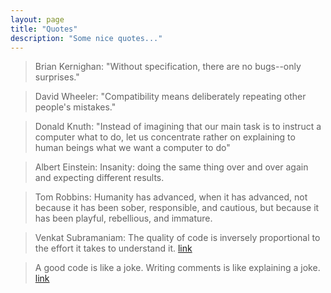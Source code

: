 ```yaml
---
layout: page
title: "Quotes"
description: "Some nice quotes..."
---
```




> Brian Kernighan: 
> "Without specification, there are no bugs--only surprises."


> David Wheeler:
> "Compatibility means deliberately repeating other people's mistakes."


> Donald Knuth:
> "Instead of imagining that our main task is to instruct a computer what to do, let us concentrate rather on explaining to human beings what we want a computer to do"


> Albert Einstein:
> Insanity: doing the same thing over and over again and expecting different results. 


> Tom Robbins:
> Humanity has advanced, when it has advanced, not because it has been sober, responsible, and cautious, but because it has been playful, rebellious, and immature.
                
                

> Venkat Subramaniam:
> The quality of code is inversely proportional to the effort it takes to understand it. [link](http://blog.agiledeveloper.com/2010/05/thoughts-through-tweets_15.html)

> A good code is like a joke. Writing comments is like explaining a joke. [link](http://blog.agiledeveloper.com/2006/01/comments-on-comments.html)


